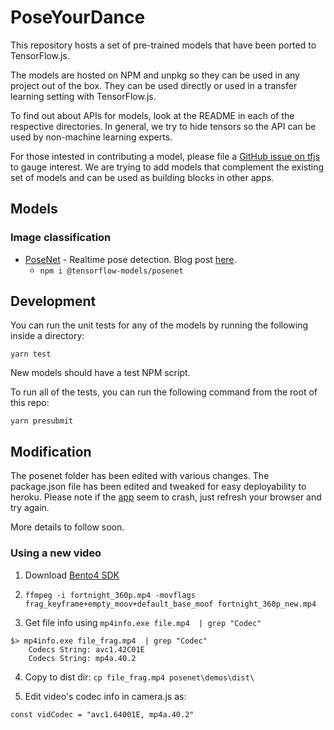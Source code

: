 # PoseYourDance

This repository hosts a set of pre-trained models that have been ported to
TensorFlow.js.

The models are hosted on NPM and unpkg so they can be used in any project out of the box. They can be used directly or used in a transfer learning
setting with TensorFlow.js.

To find out about APIs for models, look at the README in each of the respective
directories. In general, we try to hide tensors so the API can be used by
non-machine learning experts.

For those intested in contributing a model, please file a [GitHub issue on tfjs](https://github.com/tensorflow/tfjs/issues) to gauge
interest. We are trying to add models that complement the existing set of models
and can be used as building blocks in other apps.

## Models

### Image classification
- [PoseNet](https://github.com/tensorflow/tfjs-models/tree/master/posenet) - Realtime pose detection. Blog post [here](https://medium.com/tensorflow/real-time-human-pose-estimation-in-the-browser-with-tensorflow-js-7dd0bc881cd5).
  - `npm i @tensorflow-models/posenet`


## Development

You can run the unit tests for any of the models by running the following
inside a directory:

`yarn test`

New models should have a test NPM script.

To run all of the tests, you can run the following command from the root of this
repo:

`yarn presubmit`


## Modification

The posenet folder has been edited with various changes. The package.json file has been edited and tweaked for easy deployability to heroku. Please note if the [app](https://poseyourdance.herokuapp.com) seem to crash, just refresh your browser and try again.

More details to follow soon.

### Using a new video

1. Download [Bento4 SDK](https://www.bento4.com/)

2. `ffmpeg -i fortnight_360p.mp4 -movflags frag_keyframe+empty_moov+default_base_moof fortnight_360p_new.mp4`

3. Get file info using `mp4info.exe file.mp4  | grep "Codec"`
```
$> mp4info.exe file_frag.mp4  | grep "Codec"
    Codecs String: avc1.42C01E
    Codecs String: mp4a.40.2
```
4. Copy to dist dir: `cp file_frag.mp4 posenet\demos\dist\`

5. Edit video's codec info in camera.js as:
```
const vidCodec = "avc1.64001E, mp4a.40.2"
```
